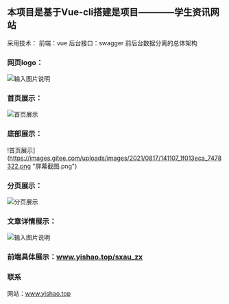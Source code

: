 ## 本项目是基于Vue-cli搭建是项目————学生资讯网站
采用技术：
前端：vue
后台接口：swagger
前后台数据分离的总体架构
### **网页logo：** 
![输入图片说明](https://images.gitee.com/uploads/images/2021/0802/171836_1eec53a8_7478322.png "src=http___ku.90sjimg.com_element_pic_18_06_18_432eeab95ce27fc60807772f89ebb998.jpg&refer=http___ku.90sjimg.png")
### 首页展示：
![首页展示](https://images.gitee.com/uploads/images/2021/0817/140942_d28f6176_7478322.png "屏幕截图.png")
### 底部展示：
!首页展示](https://images.gitee.com/uploads/images/2021/0817/141107_1f013eca_7478322.png "屏幕截图.png")

### 分页展示：
![分页展示](https://images.gitee.com/uploads/images/2021/0817/141159_9f63bb70_7478322.png "屏幕截图.png")

### 文章详情展示：
![输入图片说明](https://images.gitee.com/uploads/images/2021/0817/141259_b5dd1250_7478322.png "屏幕截图.png")

### 前端具体展示：www.yishao.top/sxau_zx

### 联系
网站：www.yishao.top
